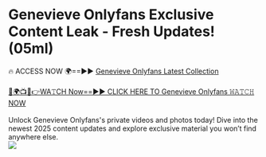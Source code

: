 # Genevieve Onlyfans Exclusive Content Leak - Fresh Updates! (05ml)

🔥 ACCESS NOW 🌍==►► <a href="https://tinyurl.com/kvy9nzfs" rel="nofollow">Genevieve Onlyfans Latest Collection</a>
<br><br>
[🔴🌍📺📱👉WA𝚃CH Now==►► CLICK HERE TO Genevieve Onlyfans 𝚆𝙰𝚃𝙲𝙷 NOW](https://tinyurl.com/kvy9nzfs)
<br><br>
Unlock Genevieve Onlyfans's private videos and photos today! Dive into the newest 2025 content updates and explore exclusive material you won’t find anywhere else.
<br>
<a href="https://tinyurl.com/kvy9nzfs" rel="nofollow" data-target="animated-image.originalLink"><img src="https://camo.githubusercontent.com/8a4f000d20f83aca3bf7ec5f350d767afa0574a8a352519fd8cfa583a6f93a33/68747470733a2f2f692e696d6775722e636f6d2f644a486b345a712e676966" data-canonical-src="https://i.imgur.com/dJHk4Zq.gif" style="max-width: 100%; display: inline-block;" data-target="animated-image.originalImage"></a>
<br>
